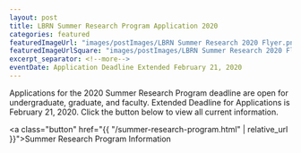 ```yaml
---
layout: post
title: LBRN Summer Research Program Application 2020
categories: featured
featuredImageUrl: "images/postImages/LBRN Summer Research 2020 Flyer.png"
featuredImageUrlSquare: "images/postImages/LBRN Summer Research 2020 Flyer.png"
excerpt_separator: <!--more-->
eventDate: Application Deadline Extended February 21, 2020
---
```

Applications for the 2020 Summer Research Program deadline are open for undergraduate, graduate, and faculty.<!--more--> Extended Deadline for Applications is February 21, 2020. Click the button below to view all current information.

<a class="button" href="{{ "/summer-research-program.html" | relative_url }}">Summer Research Program Information</a>
